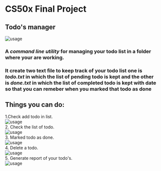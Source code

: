 # CS50x Final Project

## **Todo's manager**

![usage](https://github.com/A-ravi/cs50x-final-project/blob/master/project/readme-images/todo.JPG "todo.py")
  
### A ***command line utility*** for managing your todo list in a folder where your are working.

### It create two text file to keep track of your todo list one is *todo.txt* in which the list of pending todo is kept and the  other is *done.txt* in which the list of completed todo is kept with date so that you can remeber when you marked that todo as done

## Things you can do:
1.Check add todo in list.  
 ![usage](https://github.com/A-ravi/cs50x-final-project/blob/master/project/readme-images/todo-add.JPG "todo.py")  \
2. Check the list of todo.  
 ![usage](https://github.com/A-ravi/cs50x-final-project/blob/master/project/readme-images/todo-add.JPG "todo.py")  \
3. Marked todo as done.  
 ![usage](https://github.com/A-ravi/cs50x-final-project/blob/master/project/readme-images/todo-done.JPG "todo.py")  \
4. Delete a todo.  
 ![usage](https://github.com/A-ravi/cs50x-final-project/blob/master/project/readme-images/todo-del.JPG "todo.py")  \
5. Generate report of your todo's.  
 ![usage](https://github.com/A-ravi/cs50x-final-project/blob/master/project/readme-images//todo-report.JPG "todo.py")  
